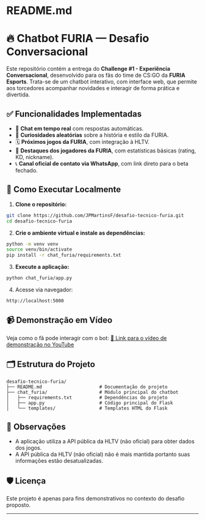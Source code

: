 # README.md

# 🔥 Chatbot FURIA — Desafio Conversacional

Este repositório contém a entrega do **Challenge #1 - Experiência Conversacional**, desenvolvido para os fãs do time de CS:GO da **FURIA Esports**. Trata-se de um chatbot interativo, com interface web, que permite aos torcedores acompanhar novidades e interagir de forma prática e divertida.

## ✅ Funcionalidades Implementadas

- 💬 **Chat em tempo real** com respostas automáticas.
- 🎲 **Curiosidades aleatórias** sobre a história e estilo da FURIA.
- 🗓️ **Próximos jogos da FURIA**, com integração à HLTV.
- 👥 **Destaques dos jogadores da FURIA**, com estatísticas básicas (rating, KD, nickname).
- 📞 **Canal oficial de contato via WhatsApp**, com link direto para o beta fechado.

## 🚀 Como Executar Localmente

1. **Clone o repositório:**
```bash
git clone https://github.com/JPMartinsF/desafio-tecnico-furia.git
cd desafio-tecnico-furia
```

2. **Crie o ambiente virtual e instale as dependências:**
```bash
python -m venv venv
source venv/bin/activate
pip install -r chat_furia/requirements.txt
```

3. **Execute a aplicação:**
```bash
python chat_furia/app.py
```

4. Acesse via navegador:
```
http://localhost:5000
```

## 📹 Demonstração em Vídeo
Veja como o fã pode interagir com o bot:
[🔗 Link para o vídeo de demonstração no YouTube](https://youtu.be/f2pz_OAMEmU)

## 🗂️ Estrutura do Projeto
```
desafio-tecnico-furia/
├── README.md                     # Documentação do projeto
├── chat_furia/                   # Módulo principal do chatbot
│   ├── requirements.txt          # Dependências do projeto
│   ├── app.py                    # Código principal do Flask
│   └── templates/                # Templates HTML do Flask
```

## 📌 Observações
- A aplicação utiliza a API pública da HLTV (não oficial) para obter dados dos jogos.
- A API pública da HLTV (não oficial) não é mais mantida portanto suas informações estão desatualizadas.

## 🛡️ Licença
Este projeto é apenas para fins demonstrativos no contexto do desafio proposto.

---